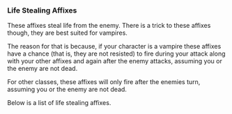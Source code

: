 ### Life Stealing Affixes

These affixes steal life from the enemy. There is a trick to these affixes though, they are best suited for vampires.

The reason for that is because, if your character is a vampire these affixes have a chance (that is, they are not resisted) to fire during your attack along with your other affixes
and again after the enemy attacks, assuming you or the enemy are not dead.

For other classes, these affixes will only fire after the enemies turn, assuming you or the enemy are not dead.

Below is a list of life stealing affixes.
